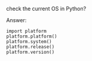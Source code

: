

check the current OS in Python?

Answer:

```
import platform
platform.platform()
platform.system()
platform.release()
platform.version()
```
